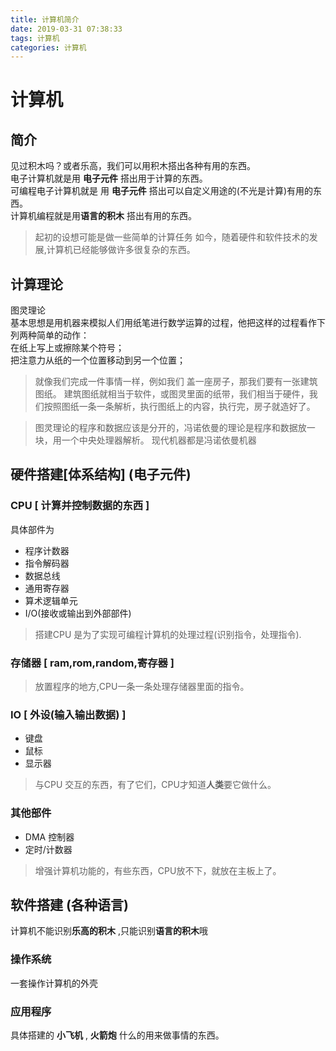 ```yaml
---
title: 计算机简介
date: 2019-03-31 07:38:33
tags: 计算机
categories: 计算机
---
```

# 计算机
## 简介
 见过积木吗？或者乐高，我们可以用积木搭出各种有用的东西。  
 电子计算机就是用 **电子元件** 搭出用于计算的东西。  
 可编程电子计算机就是 用 **电子元件** 搭出可以自定义用途的(不光是计算)有用的东西。   
 计算机编程就是用**语言的积木** 搭出有用的东西。   

> 起初的设想可能是做一些简单的计算任务
> 如今，随着硬件和软件技术的发展,计算机已经能够做许多很复杂的东西。

<!-- more -->

## 计算理论
图灵理论  
基本思想是用机器来模拟人们用纸笔进行数学运算的过程，他把这样的过程看作下列两种简单的动作：  
在纸上写上或擦除某个符号；  
把注意力从纸的一个位置移动到另一个位置；   
   
   > 就像我们完成一件事情一样，例如我们 盖一座房子，那我们要有一张建筑图纸。 
   > 建筑图纸就相当于软件，或图灵里面的纸带，我们相当于硬件，我们按照图纸一条一条解析，执行图纸上的内容，执行完，房子就造好了。
   
> 图灵理论的程序和数据应该是分开的，冯诺依曼的理论是程序和数据放一块，用一个中央处理器解析。
> 现代机器都是冯诺依曼机器
## 硬件搭建[体系结构] (电子元件)
### CPU [ 计算并控制数据的东西 ]
具体部件为
* 程序计数器
* 指令解码器
* 数据总线
* 通用寄存器
* 算术逻辑单元
* I/O(接收或输出到外部部件) 

> 搭建CPU 是为了实现可编程计算机的处理过程(识别指令，处理指令).

### 存储器 [ ram,rom,random,寄存器 ]
> 放置程序的地方,CPU一条一条处理存储器里面的指令。

### IO [ 外设(输入输出数据) ]
* 键盘
* 鼠标
* 显示器
> 与CPU 交互的东西，有了它们，CPU才知道**人类**要它做什么。

### 其他部件
* DMA 控制器
* 定时/计数器 
> 增强计算机功能的，有些东西，CPU放不下，就放在主板上了。

## 软件搭建 (各种语言)
计算机不能识别**乐高的积木** ,只能识别**语言的积木**哦
### 操作系统
一套操作计算机的外壳
### 应用程序
具体搭建的 **小飞机** , **火箭炮** 什么的用来做事情的东西。
